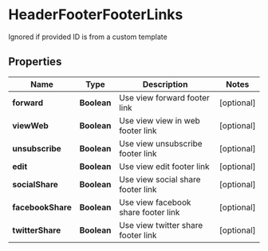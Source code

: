 

# HeaderFooterFooterLinks

Ignored if provided ID is from a custom template

## Properties

| Name | Type | Description | Notes |
|------------ | ------------- | ------------- | -------------|
|**forward** | **Boolean** | Use view forward footer link |  [optional] |
|**viewWeb** | **Boolean** | Use view view in web footer link |  [optional] |
|**unsubscribe** | **Boolean** | Use view unsubscribe footer link |  [optional] |
|**edit** | **Boolean** | Use view edit footer link |  [optional] |
|**socialShare** | **Boolean** | Use view social share footer link |  [optional] |
|**facebookShare** | **Boolean** | Use view facebook share footer link |  [optional] |
|**twitterShare** | **Boolean** | Use view twitter share footer link |  [optional] |



